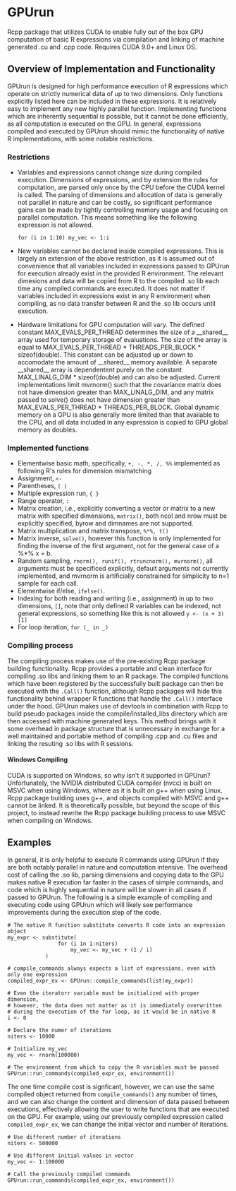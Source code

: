 # GPUrun
Rcpp package that utilizes CUDA to enable fully out of the box GPU computation of basic R expressions via compilation and linking of machine generated .cu and .cpp code.  Requires CUDA 9.0+ and Linux OS.

## Overview of Implementation and Functionality
GPUrun is designed for high performance execution of R expressions which operate on strictly numerical data of up to two dimensions.  Only functions explicitly listed here can be included in these expressions.  It is relatively easy to implement any new highly parallel function. Implementing functions which are inherently sequential is possible, but it cannot be done efficiently, as all computation is executed on the GPU.  In general, expressions compiled and executed by GPUrun should mimic the functionality of native R implementations, with some notable restrictions.

### Restrictions
- Variables and expressions cannot change size during compiled execution.  Dimensions of expressions, and by extension the rules for computation, are parsed only once by the CPU before the CUDA kernel is called. The parsing of dimensions and allocation of data is generally not parallel in nature and can be costly, so significant performance gains can be made by tightly controlling memory usage and focusing on parallel computation.  This means something like the following expression is not allowed.

    `for (i in 1:10) my_vec <- 1:i`
  
- New variables cannot be declared inside compiled expressions.  This is largely an extension of the above restriction, as it is assumed out of convenience that all variables included in expressions passed to GPUrun for execution already exist in the provided R environment.  The relevant dimesions and data will be copied from R to the compiled .so lib each time any compiled commands are executed.  It does not matter if variables included in expressions exist in any R environment when compiling, as no data transfer between R and the .so lib occurs until execution.

- Hardware limitations for GPU computation will vary.  The defined constant MAX_EVALS_PER_THREAD determines the size of a \_\_shared\_\_ array used for temporary storage of evaluations.  The size of the array is equal to MAX_EVALS_PER_THREAD * THREADS_PER_BLOCK * sizeof(double).  This constant can be adjusted up or down to accomodate the amount of \_\_shared\_\_ memory available.  A separate \_\_shared\_\_ array is dependentent purely on the constant MAX_LINALG_DIM * sizeof(double) and can also be adjusted.  Current implementations limit mvrnorm() such that the covariance matrix does not have dimension greater than MAX_LINALG_DIM, and any matrix passed to solve() does not have dimension greater than MAX_EVALS_PER_THREAD * THREADS_PER_BLOCK.  Global dynamic memory on a GPU is also generally more limited than that available to the CPU, and all data included in any expression is copied to GPU global memory as doubles.

### Implemented functions
- Elementwise basic math, specifically, `+, -, *, /, %%` implemented as following R's rules for dimension mismatching
- Assignment, `<-`
- Parentheses, `( )`
- Multiple expression run, `{ }`
- Range operator, `:`
- Matrix creation, i.e., explicitly converting a vector or matrix to a new matrix with specified dimensions, `matrix()`, both ncol and nrow must be explicitly specified, byrow and dimnames are not supported.
- Matrix multiplication and matrix transpose, `%*%, t()`
- Matrix inverse, `solve()`, however this function is only implemented for finding the inverse of the first argument, not for the general case of a %*% x = b.
- Random sampling, `rnorm(), runif(), rtruncnorm(), mvrnorm()`, all arguments must be specificed explicitly, default arguments not currently implemented, and mvrnorm is artificially constrained for simplicity to n=1 sample for each call.
- Elementwise if/else, `ifelse()`.
- Indexing for both reading and writing (i.e., assignment) in up to two dimensions, `[]`, note that only defined R variables can be indexed, not general expressions, so something like this is not allowed `y <- (x + 3)[1]`
- For loop iteration, `for (_ in _)`

### Compiling process
The compiling process makes use of the pre-existing Rcpp package building functionality.  Rcpp provides a portable and clean interface for compiling .so libs and linking them to an R package.  The compiled functions which have been registered by the successfully built package can then be executed with the `.Call()` function, although Rcpp packages will hide this functionality behind wrapper R functions that handle the `.Call()` interface under the hood.  GPUrun makes use of devtools in combination with Rcpp to build pseudo packages inside the compile/installed_libs directory which are then accessed with machine generated keys.  This method brings with it some overhead in package structure that is unnecessary in exchange for a well maintained and portable method of compiling .cpp and .cu files and linking the resuting .so libs with R sessions.

#### Windows Compiling
CUDA is supported on Windows, so why isn't it supported in GPUrun?  Unfortunately, the NVIDIA distributed CUDA compiler (nvcc) is built on MSVC when using Windows, where as it is built on g++ when using Linux.  Rcpp package building uses g++, and objects compiled with MSVC and g++ cannot be linked.  It is theoretically possible, but beyond the scope of this project, to instead rewrite the Rcpp package building process to use MSVC when compiling on Windows.

## Examples
In general, it is only helpful to execute R commands using GPUrun if they are both notably parallel in nature and computation intensive.  The overhead cost of calling the .so lib, parsing dimensions and copying data to the GPU makes native R execution far faster in the cases of simple commands, and code which is highly sequential in nature will be slower in all cases if passed to GPUrun.  The following is a simple example of compiling and executing code using GPUrun which will likely see performance improvements during the execution step of the code.

```
# The native R function substitute converts R code into an expression object
my_expr <- substitute(
                for (i in 1:niters) 
                    my_vec <- my_vec + (1 / i)
            )

# compile_commands always expects a list of expressions, even with only one expression
compiled_expr_ex <- GPUrun::compile_commands(list(my_expr))

# Even the iteratorr variable must be initialized with proper dimension,
# however, the data does not matter as it is immediately overwritten
# during the execution of the for loop, as it would be in native R
i <- 0

# Declare the numer of iterations
niters <- 10000

# Initialize my_vec
my_vec <- rnorm(100000)

# The environment from which to copy the R variables must be passed
GPUrun::run_commands(compiled_expr_ex, environment())
```

The one time compile cost is signficant, however, we can use the same compiled object returned from `compile_commands()` any number of times, and we can also change the content and dimension of data passed between executions, effectively allowing the user to write functions that are executed on the GPU.  For example, using our previously compiled expression called `compiled_expr_ex`, we can change the initial vector and number of iterations.

```
# Use different number of iterations
niters <- 500000

# Use different initial values in vector
my_vec <- 1:100000

# Call the previously compiled commands
GPUrun::run_commands(compiled_expr_ex, environment())
```
